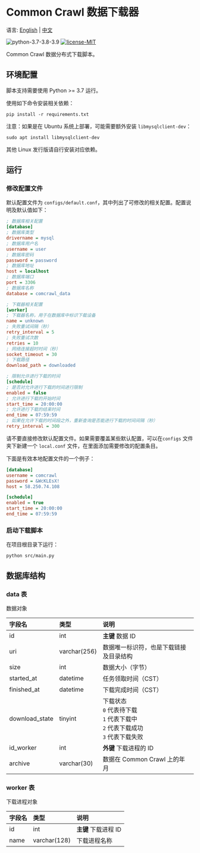 # Common Crawl 数据下载器

语言: [English](https://github.com/AlumiK/comcrawl-downloader/blob/main/README.md) | [中文](https://github.com/AlumiK/comcrawl-downloader/blob/main/README_CN.md)

![python-3.7-3.8-3.9](https://img.shields.io/badge/python-3.7%20%7C%203.8%20%7C%203.9-blue)
[![license-MIT](https://img.shields.io/badge/license-MIT-green)](https://github.com/AlumiK/comcrawl-downloader/blob/main/LICENSE)

Common Crawl 数据分布式下载脚本。

## 环境配置

脚本支持需要使用 Python >= 3.7 运行。

使用如下命令安装相关依赖：

```
pip install -r requirements.txt
```

注意：如果是在 Ubuntu 系统上部署，可能需要额外安装 `libmysqlclient-dev`：

```
sudo apt install libmysqlclient-dev
```

其他 Linux 发行版请自行安装对应依赖。

## 运行

### 修改配置文件

默认配置文件为 `configs/default.conf`，其中列出了可修改的相关配置。配置说明及默认值如下：

```ini
; 数据库相关配置
[database]
; 数据库类型
drivername = mysql
; 数据库用户名
username = user
; 数据库密码
password = password
; 数据库地址
host = localhost
; 数据库端口
port = 3306
; 数据库名称
database = comcrawl_data

; 下载器相关配置
[worker]
; 下载器名称，用于在数据库中标识下载设备
name = unknown
; 失败重试间隔（秒）
retry_interval = 5
; 失败重试次数
retries = 10
; 网络连接超时时间（秒）
socket_timeout = 30
; 下载路径
download_path = downloaded

; 限制允许进行下载的时间
[schedule]
; 是否对允许进行下载的时间进行限制
enabled = false
; 允许进行下载的开始时间
start_time = 20:00:00
; 允许进行下载的结束时间
end_time = 07:59:59
; 如果在允许下载的时间段之外，重新查询是否能进行下载的时间间隔（秒）
retry_interval = 300
```

请不要直接修改默认配置文件。如果需要覆盖某些默认配置，可以在`configs` 文件夹下新建一个 `local.conf` 文件，在里面添加需要修改的配置条目。

下面是有效本地配置文件的一个例子：

```ini
[database]
username = comcrawl
password = &WcKLEsX!
host = 58.250.74.108

[schedule]
enabled = true
start_time = 20:00:00
end_time = 07:59:59
```

### 启动下载脚本

在项目根目录下运行：

```
python src/main.py
```

## 数据库结构

### data 表

数据对象

| 字段名 | 类型 | 说明 |
| :- | :- | :- |
| id | int | **主键** 数据 ID |
| uri | varchar(256) | 数据唯一标识符，也是下载链接及目录结构 |
| size | int | 数据大小（字节） |
| started_at | datetime | 任务领取时间（CST） |
| finished_at | datetime | 下载完成时间（CST） |
| download_state | tinyint | 下载状态<br/>`0` 代表待下载<br/>`1` 代表下载中<br/>`2` 代表下载成功<br/>`3` 代表下载失败 |
| id_worker | int | **外键** 下载进程的 ID |
| archive | varchar(30) | 数据在 Common Crawl 上的年月 |

### worker 表

下载进程对象

| 字段名 | 类型 | 说明 |
| :- | :- | :- |
| id | int | **主键** 下载进程 ID |
| name | varchar(128) | 下载进程名称 |
